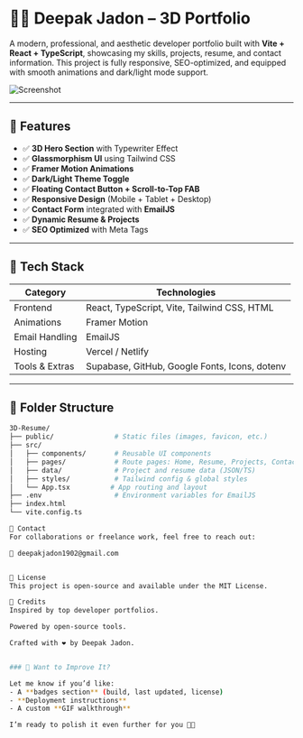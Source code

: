# 🧑‍💻 Deepak Jadon – 3D Portfolio

A modern, professional, and aesthetic developer portfolio built with **Vite + React + TypeScript**, showcasing my skills, projects, resume, and contact information. This project is fully responsive, SEO-optimized, and equipped with smooth animations and dark/light mode support.

![Screenshot](https://drive.google.com/uc?export=view&id=1Qa00fQIklHjaLwOhjvsYt9359bvRzpkr)

---

## 🚀 Features

- ✅ **3D Hero Section** with Typewriter Effect
- ✅ **Glassmorphism UI** using Tailwind CSS
- ✅ **Framer Motion Animations**
- ✅ **Dark/Light Theme Toggle**
- ✅ **Floating Contact Button + Scroll-to-Top FAB**
- ✅ **Responsive Design** (Mobile + Tablet + Desktop)
- ✅ **Contact Form** integrated with **EmailJS**
- ✅ **Dynamic Resume & Projects**
- ✅ **SEO Optimized** with Meta Tags

---

## 🧱 Tech Stack

| Category        | Technologies                                     |
|------------------|--------------------------------------------------|
| Frontend         | React, TypeScript, Vite, Tailwind CSS, HTML      |
| Animations       | Framer Motion                                     |
| Email Handling   | EmailJS                                           |
| Hosting          | Vercel / Netlify                                  |
| Tools & Extras   | Supabase, GitHub, Google Fonts, Icons, dotenv     |

---

## 📂 Folder Structure

```bash
3D-Resume/
├── public/               # Static files (images, favicon, etc.)
├── src/
│   ├── components/       # Reusable UI components
│   ├── pages/            # Route pages: Home, Resume, Projects, Contact
│   ├── data/             # Project and resume data (JSON/TS)
│   ├── styles/           # Tailwind config & global styles
│   └── App.tsx          # App routing and layout
├── .env                  # Environment variables for EmailJS
├── index.html
└── vite.config.ts

📨 Contact
For collaborations or freelance work, feel free to reach out:

📧 deepakjadon1902@gmail.com


📌 License
This project is open-source and available under the MIT License.

🙌 Credits
Inspired by top developer portfolios.

Powered by open-source tools.

Crafted with ❤️ by Deepak Jadon.


### 🔧 Want to Improve It?

Let me know if you’d like:
- A **badges section** (build, last updated, license)
- **Deployment instructions**
- A custom **GIF walkthrough**

I’m ready to polish it even further for you 💎✨
